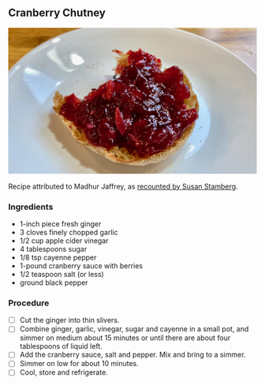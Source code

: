## Cranberry Chutney

![](images/cranberry.chutney.jpg)

Recipe attributed to Madhur Jaffrey, as [recounted by Susan Stamberg](https://www.npr.org/2023/11/17/1212912664/this-year-mama-stambergs-relish-shares-the-table-with-cranberry-chutney).

### Ingredients

- 1-inch piece fresh ginger
- 3 cloves finely chopped garlic
- 1/2 cup apple cider vinegar
- 4 tablespoons sugar
- 1/8 tsp cayenne pepper
- 1-pound cranberry sauce with berries
- 1/2 teaspoon salt (or less)
- ground black pepper

### Procedure

- [ ] Cut the ginger into thin slivers. 
- [ ] Combine ginger, garlic, vinegar, sugar and cayenne in a small pot, and simmer on medium about 15 minutes or until there are about four tablespoons of liquid left. 
- [ ] Add the cranberry sauce, salt and pepper. Mix and bring to a simmer. 
- [ ] Simmer on low for about 10 minutes. 
- [ ] Cool, store and refrigerate.